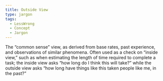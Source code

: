 ```yaml
---
title: Outside View
type: jargon
tags:
  - LessWrong
  - Concept
  - Jargon
---
```




The “common sense” view, as derived from base rates, past experience, and observations of similar phenomena. Often used as a check on “inside view,” such as when estimating the length of time required to complete a task; the inside view asks “how long do I think this will take?” while the outside view asks “how long have things like this taken people like me, in the past?”  
 